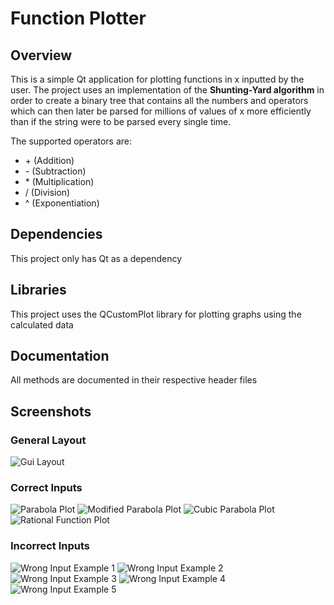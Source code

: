 # Function Plotter
## Overview
This is a simple Qt application for plotting functions in x inputted by the user. The project uses an implementation of the **Shunting-Yard algorithm** in order to create a binary tree that contains all the numbers and operators which can then later be parsed for millions of values of x more efficiently than if the string were to be parsed every single time.

The supported operators are:

- \+ (Addition)
- \- (Subtraction)
- \* (Multiplication)
- / (Division)
- ^ (Exponentiation)
## Dependencies
This project only has Qt as a dependency
## Libraries
This project uses the QCustomPlot library for plotting graphs using the calculated data
## Documentation
All methods are documented in their respective header files
## Screenshots
### General Layout
![Gui Layout](img/gui-layout.png)
### Correct Inputs
![Parabola Plot](img/parabola.png)
![Modified Parabola Plot](img/modified-parabola.png)
![Cubic Parabola Plot](img/cubic-parabola.png)
![Rational Function Plot](img/rational-function.png)
### Incorrect Inputs
![Wrong Input Example 1](img/wrong-input-1.png)
![Wrong Input Example 2](img/wrong-input-2.png)
![Wrong Input Example 3](img/wrong-input-3.png)
![Wrong Input Example 4](img/wrong-input-4.png)
![Wrong Input Example 5](img/wrong-input-5.png)